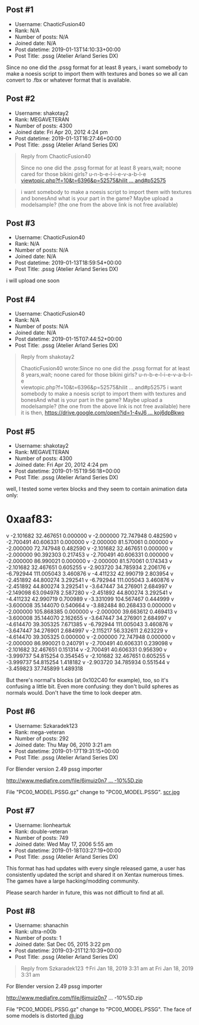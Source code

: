 ## Post #1
- Username: ChaoticFusion40
- Rank: N/A
- Number of posts: N/A
- Joined date: N/A
- Post datetime: 2019-01-13T14:10:33+00:00
- Post Title: .pssg (Atelier Arland Series DX)

Since no one did the .pssg format for at least 8 years, i want somebody to make a noesis script to import them with textures and bones so we all can convert to .fbx or whatever format that is available.
## Post #2
- Username: shakotay2
- Rank: MEGAVETERAN
- Number of posts: 4300
- Joined date: Fri Apr 20, 2012 4:24 pm
- Post datetime: 2019-01-13T16:27:46+00:00
- Post Title: .pssg (Atelier Arland Series DX)

> Reply from ChaoticFusion40
>
> Since no one did the .pssg format for at least 8 years,wait; noone cared for those bikini girls?  u-n-b-e-l-i-e-v-a-b-l-e  
[viewtopic.php?f=10&t=6396&p=52575&hilit ... and#p52575](http://forum.xentax.com/viewtopic.php?f=10&t=6396&p=52575&hilit=pssg+arland#p52575)

> i want somebody to make a noesis script to import them with textures and bonesAnd what is your part in the game? Maybe upload a modelsample? (the one from the above link is not free available)
## Post #3
- Username: ChaoticFusion40
- Rank: N/A
- Number of posts: N/A
- Joined date: N/A
- Post datetime: 2019-01-13T18:59:54+00:00
- Post Title: .pssg (Atelier Arland Series DX)

i will upload one soon
## Post #4
- Username: ChaoticFusion40
- Rank: N/A
- Number of posts: N/A
- Joined date: N/A
- Post datetime: 2019-01-15T07:44:52+00:00
- Post Title: .pssg (Atelier Arland Series DX)

> Reply from shakotay2
>
> ChaoticFusion40 wrote:Since no one did the .pssg format for at least 8 years,wait; noone cared for those bikini girls?  u-n-b-e-l-i-e-v-a-b-l-e  
viewtopic.php?f=10&t=6396&p=52575&hilit ... and#p52575
 i want somebody to make a noesis script to import them with textures and bonesAnd what is your part in the game? Maybe upload a modelsample? (the one from the above link is not free available)
here it is then,
[https://drive.google.com/open?id=1-4vJ6 ... koj6dpBkwo](https://drive.google.com/open?id=1-4vJ6k-yjynRDWgRXvTdVKkoj6dpBkwo)
## Post #5
- Username: shakotay2
- Rank: MEGAVETERAN
- Number of posts: 4300
- Joined date: Fri Apr 20, 2012 4:24 pm
- Post datetime: 2019-01-15T19:56:18+00:00
- Post Title: .pssg (Atelier Arland Series DX)

well, I tested some vertex blocks and they seem to contain animation data only:
# 0xaaf83:
v -2.101682 32.467651 0.000000 
v -2.000000 72.747948 0.482590 
v -2.700491 40.606331 0.000000 
v -2.000000 81.570061 0.000000 
v -2.000000 72.747948 0.482590 
v -2.101682 32.467651 0.000000 
v -2.000000 90.392303 0.217453 
v -2.700491 40.606331 0.000000 
v -2.000000 86.990021 0.000000 
v -2.000000 81.570061 0.174343 
v -2.101682 32.467651 0.605255 
v -2.903720 34.785934 2.206176 
v -6.792944 111.005043 3.460876 
v -4.411232 42.990719 2.803954 
v -2.451892 44.800274 3.292541 
v -6.792944 111.005043 3.460876 
v -2.451892 44.800274 3.292541 
v -3.647447 34.276901 2.684997 
v -2.149098 63.094978 2.587280 
v -2.451892 44.800274 3.292541 
v -4.411232 42.990719 0.700989 
v -3.331099 104.567467 0.444999 
v -3.600008 35.144070 0.540664 
v -3.882484 80.268433 0.000000 
v -2.000000 105.868385 0.000000 
v -2.000000 39.663612 0.469413 
v -3.600008 35.144070 2.162655 
v -3.647447 34.276901 2.684997 
v -4.614470 39.305325 7.671385 
v -6.792944 111.005043 3.460876 
v -3.647447 34.276901 2.684997 
v -2.115217 56.332611 2.623229 
v -4.614470 39.305325 0.000000 
v -2.000000 72.747948 0.000000 
v -2.000000 86.990021 0.240791 
v -2.700491 40.606331 0.239098 
v -2.101682 32.467651 0.151314 
v -2.700491 40.606331 0.956390 
v -3.999737 54.815254 0.354545 
v -2.101682 32.467651 0.605255 
v -3.999737 54.815254 1.418182 
v -2.903720 34.785934 0.551544 
v -3.459823 37.745899 1.489318

But there's normal's blocks (at 0x102C40 for example), too, so it's confusing a little bit. Even more confusing: they don't build spheres as normals would.
Don't have the time to look deeper atm.
## Post #6
- Username: Szkaradek123
- Rank: mega-veteran
- Number of posts: 292
- Joined date: Thu May 06, 2010 3:21 am
- Post datetime: 2019-01-17T19:31:15+00:00
- Post Title: .pssg (Atelier Arland Series DX)

For Blender version 2.49 pssg importer

[http://www.mediafire.com/file/6jmuiz0n7 ... -10%5D.zip](http://www.mediafire.com/file/6jmuiz0n7le146u/Blender249%5BPSSG%5D%5Bpssg%5D%5Bgz%5D%5Bpgz%5D%5B2015-01-10%5D.zip)



File "PC00_MODEL.PSSG.gz" change to "PC00_MODEL.PSSG".
[scr.jpg](https://xentaxbackup.github.io/file/15503_scr.jpg)
## Post #7
- Username: lionheartuk
- Rank: double-veteran
- Number of posts: 749
- Joined date: Wed May 17, 2006 5:55 am
- Post datetime: 2019-01-18T03:27:19+00:00
- Post Title: .pssg (Atelier Arland Series DX)

This format has had updates with every single released game, a user has consistently updated the script and shared it on Xentax numerous times.
The games have a large hacking/modding community.

Please search harder in future, this was not difficult to find at all.
## Post #8
- Username: shanachin
- Rank: ultra-n00b
- Number of posts: 1
- Joined date: Sat Dec 05, 2015 3:22 pm
- Post datetime: 2019-03-21T12:10:39+00:00
- Post Title: .pssg (Atelier Arland Series DX)

> Reply from Szkaradek123 ↑Fri Jan 18, 2019 3:31 am at Fri Jan 18, 2019 3:31 am
>
> 
For Blender version 2.49 pssg importer

http://www.mediafire.com/file/6jmuiz0n7 ... -10%5D.zip



File "PC00_MODEL.PSSG.gz" change to "PC00_MODEL.PSSG".
The face of some models is distorted
[@.jpg](https://xentaxbackup.github.io/file/15931_@.jpg)
